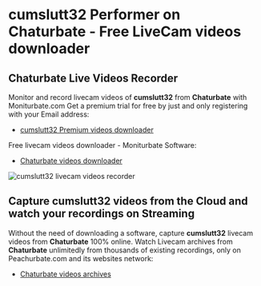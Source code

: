 # cumslutt32 Performer on Chaturbate - Free LiveCam videos downloader

## Chaturbate Live Videos Recorder

Monitor and record livecam videos of **cumslutt32** from **Chaturbate** with Moniturbate.com
Get a premium trial for free by just and only registering with your Email address:
* [cumslutt32 Premium videos downloader](https://moniturbate.com/request-demo-licence-key.html)

Free livecam videos downloader - Moniturbate Software:
* [Chaturbate videos downloader](https://moniturbate.com/moniturbate-download-software.html)

![cumslutt32 livecam videos recorder](https://peachurnet.com/templates/moniturbate-software.png)


## Capture cumslutt32 videos from the Cloud and watch your recordings on Streaming

Without the need of downloading a software, capture **cumslutt32** livecam videos from **Chaturbate** 100% online.
Watch Livecam archives from **Chaturbate** unlimitedly from thousands of existing recordings, only on Peachurbate.com and its websites network:
* [Chaturbate videos archives](https://peachurnet.com/)